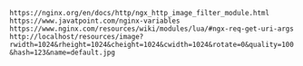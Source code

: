 `https://nginx.org/en/docs/http/ngx_http_image_filter_module.html`
`https://www.javatpoint.com/nginx-variables`
`https://www.nginx.com/resources/wiki/modules/lua/#ngx-req-get-uri-args`
`http://localhost/resources/image?rwidth=1024&rheight=1024&cheight=1024&cwidth=1024&rotate=0&quality=100&hash=123&name=default.jpg`
